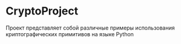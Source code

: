 # CryptoProject

Проект представляет собой различные примеры использования криптографических примитивов на языке Python
